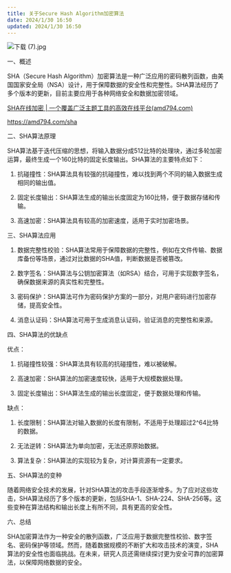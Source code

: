 ```yaml
---
title: 关于Secure Hash Algorithm加密算法
date: 2024/1/30 16:50
updated: 2024/1/30 16:50
---
```



![下载 (7).jpg](https://p9-juejin.byteimg.com/tos-cn-i-k3u1fbpfcp/891a57b009774c5982a0f808dd1e40d4~tplv-k3u1fbpfcp-jj-mark:0:0:0:0:q75.image#?w=1024&h=1024&s=148519&e=jpg&b=2d333c)


一、概述

SHA（Secure Hash Algorithm）加密算法是一种广泛应用的密码散列函数，由美国国家安全局（NSA）设计，用于保障数据的安全性和完整性。SHA算法经历了多个版本的更新，目前主要应用于各种网络安全和数据加密领域。

[SHA在线加密 | 一个覆盖广泛主题工具的高效在线平台(amd794.com)](https://amd794.com/sha)

https://amd794.com/sha

二、SHA算法原理

SHA算法基于迭代压缩的思想，将输入数据分成512比特的处理块，通过多轮加密运算，最终生成一个160比特的固定长度输出。SHA算法的主要特点如下：

1. 抗碰撞性：SHA算法具有较强的抗碰撞性，难以找到两个不同的输入数据生成相同的输出值。

2. 固定长度输出：SHA算法生成的输出长度固定为160比特，便于数据存储和传输。

3. 高速加密：SHA算法具有较高的加密速度，适用于实时加密场景。

三、SHA算法应用

1. 数据完整性校验：SHA算法常用于保障数据的完整性，例如在文件传输、数据库备份等场景，通过对比数据的SHA值，判断数据是否被篡改。

2. 数字签名：SHA算法与公钥加密算法（如RSA）结合，可用于实现数字签名，确保数据来源的真实性和完整性。

3. 密码保护：SHA算法可作为密码保护方案的一部分，对用户密码进行加密存储，提高安全性。

4. 消息认证码：SHA算法可用于生成消息认证码，验证消息的完整性和来源。

四、SHA算法的优缺点

优点：

1. 抗碰撞性较强：SHA算法具有较高的抗碰撞性，难以被破解。

2. 高速加密：SHA算法的加密速度较快，适用于大规模数据处理。

3. 固定长度输出：SHA算法生成的输出长度固定，便于数据处理和传输。

缺点：

1. 长度限制：SHA算法对输入数据的长度有限制，不适用于处理超过2^64比特的数据。

2. 无法逆转：SHA算法为单向加密，无法还原原始数据。

3. 算法复杂：SHA算法的实现较为复杂，对计算资源有一定要求。

五、SHA算法的变种

随着网络安全技术的发展，针对SHA算法的攻击手段逐渐增多。为了应对这些攻击，SHA算法经历了多个版本的更新，包括SHA-1、SHA-224、SHA-256等。这些变种在算法结构和输出长度上有所不同，具有更高的安全性。

六、总结

SHA加密算法作为一种安全的散列函数，广泛应用于数据完整性校验、数字签名、密码保护等领域。然而，随着数据规模的不断扩大和攻击技术的演变，SHA算法的安全性也面临挑战。在未来，研究人员还需继续探讨更为安全可靠的加密算法，以保障网络数据的安全。
